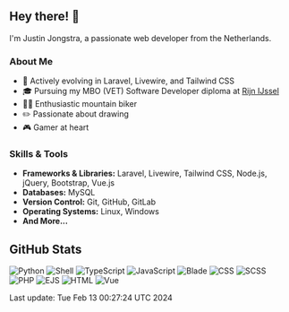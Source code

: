 ## Hey there! 👋

I'm Justin Jongstra, a passionate web developer from the Netherlands.

### About Me
- 🌱 Actively evolving in Laravel, Livewire, and Tailwind CSS
- 🎓 Pursuing my MBO (VET) Software Developer diploma at [Rijn IJssel](https://www.rijnijssel.nl/)
- 🚵‍♂️ Enthusiastic mountain biker
- ✏️ Passionate about drawing
- 🎮 Gamer at heart

### Skills & Tools
- **Frameworks & Libraries:** Laravel, Livewire, Tailwind CSS, Node.js, jQuery, Bootstrap, Vue.js
- **Databases:** MySQL
- **Version Control:** Git, GitHub, GitLab
- **Operating Systems:** Linux, Windows
- **And More...**

## GitHub Stats
![Python](https://img.shields.io/badge/Python-.18%25-blue)
![Shell](https://img.shields.io/badge/Shell-.35%25-blue)
![TypeScript](https://img.shields.io/badge/TypeScript-.01%25-blue)
![JavaScript](https://img.shields.io/badge/JavaScript-23.32%25-blue)
![Blade](https://img.shields.io/badge/Blade-20.60%25-blue)
![CSS](https://img.shields.io/badge/CSS-2.21%25-blue)
![SCSS](https://img.shields.io/badge/SCSS-2.11%25-blue)
![PHP](https://img.shields.io/badge/PHP-49.53%25-blue)
![EJS](https://img.shields.io/badge/EJS-.76%25-blue)
![HTML](https://img.shields.io/badge/HTML-.10%25-blue)
![Vue](https://img.shields.io/badge/Vue-.79%25-blue)

Last update: Tue Feb 13 00:27:24 UTC 2024

